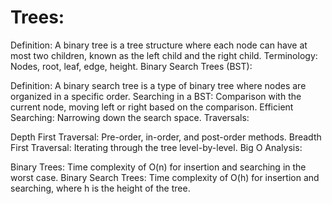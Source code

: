 # Trees:

Definition: A binary tree is a tree structure where each node can have at most two children, known as the left child and the right child.
Terminology: Nodes, root, leaf, edge, height.
Binary Search Trees (BST):

Definition: A binary search tree is a type of binary tree where nodes are organized in a specific order.
Searching in a BST: Comparison with the current node, moving left or right based on the comparison.
Efficient Searching: Narrowing down the search space.
Traversals:

Depth First Traversal: Pre-order, in-order, and post-order methods.
Breadth First Traversal: Iterating through the tree level-by-level.
Big O Analysis:

Binary Trees: Time complexity of O(n) for insertion and searching in the worst case.
Binary Search Trees: Time complexity of O(h) for insertion and searching, where h is the height of the tree.
